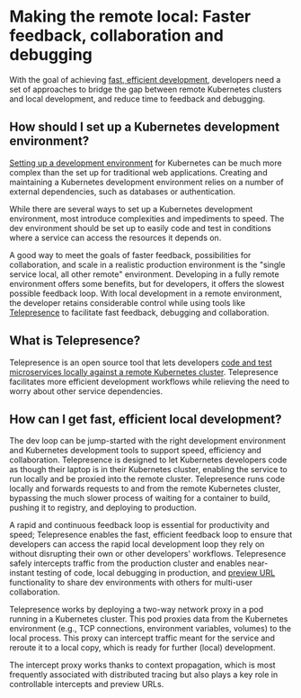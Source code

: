 # Making the remote local: Faster feedback, collaboration and debugging

With the goal of achieving [fast, efficient development](/use-case/local-kubernetes-development/), developers need a set of approaches to bridge the gap between remote Kubernetes clusters and local development, and reduce time to feedback and debugging.

## How should I set up a Kubernetes development environment?

[Setting up a development environment](/resources/development-environments-microservices/) for Kubernetes can be much more complex than the set up for traditional web applications. Creating and maintaining a Kubernetes development environment relies on a number of external dependencies, such as databases or authentication.

While there are several ways to set up a Kubernetes development environment, most introduce complexities and impediments to speed. The dev environment should be set up to easily code and test in conditions where a service can access the resources it depends on.

A good way to meet the goals of faster feedback, possibilities for collaboration, and scale in a realistic production environment is the "single service local, all other remote" environment. Developing in a fully remote environment offers some benefits, but for developers, it offers the slowest possible feedback loop. With local development in a remote environment, the developer retains considerable control while using tools like [Telepresence](../../quick-start/) to facilitate fast feedback, debugging and collaboration.

## What is Telepresence?

Telepresence is an open source tool that lets developers [code and test microservices locally against a remote Kubernetes cluster](../../quick-start/). Telepresence facilitates more efficient development workflows while relieving the need to worry about other service dependencies.

## How can I get fast, efficient local development?

The dev loop can be jump-started with the right development environment and Kubernetes development tools to support speed, efficiency and collaboration. Telepresence is designed to let Kubernetes developers code as though their laptop is in their Kubernetes cluster, enabling the service to run locally and be proxied into the remote cluster. Telepresence runs code locally and forwards requests to and from the remote Kubernetes cluster, bypassing the much slower process of waiting for a container to build, pushing it to registry, and deploying to production.

A rapid and continuous feedback loop is essential for productivity and speed; Telepresence enables the fast, efficient feedback loop to ensure that developers can access the rapid local development loop they rely on without disrupting their own or other developers' workflows. Telepresence safely intercepts traffic from the production cluster and enables near-instant testing of code, local debugging in production, and [preview URL](../../howtos/preview-urls/) functionality to share dev environments with others for multi-user collaboration.

Telepresence works by deploying a two-way network proxy in a pod running in a Kubernetes cluster. This pod proxies data from the Kubernetes environment (e.g., TCP connections, environment variables, volumes) to the local process. This proxy can intercept traffic meant for the service and reroute it to a local copy, which is ready for further (local) development.

The intercept proxy works thanks to context propagation, which is most frequently associated with distributed tracing but also plays a key role in controllable intercepts and preview URLs.
